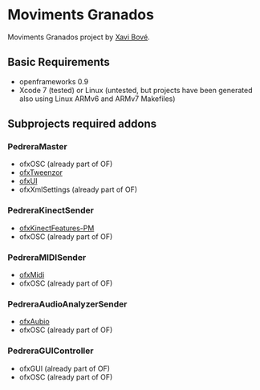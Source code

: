 # Moviments Granados
Moviments Granados project by [Xavi Bové](http://xavibove.com).

## Basic Requirements
- openframeworks 0.9
- Xcode 7 (tested) or Linux (untested, but projects have been generated also using Linux ARMv6 and ARMv7 Makefiles)

## Subprojects required addons

### PedreraMaster
- ofxOSC (already part of OF)
- [ofxTweenzor](https://github.com/NickHardeman/ofxTweenzor)
- [ofxUI](https://github.com/rezaali/ofxUI)
- ofxXmlSettings (already part of OF)

### PedreraKinectSender
- [ofxKinectFeatures-PM](https://github.com/eduardfrigola/ofxKinectFeatures-PM)
- ofxOSC (already part of OF)

### PedreraMIDISender
- [ofxMidi](https://github.com/danomatika/ofxMidi)
- ofxOSC (already part of OF)

### PedreraAudioAnalyzerSender
- [ofxAubio](https://github.com/aubio/ofxAubio)
- ofxOSC (already part of OF)

### PedreraGUIController
- ofxGUI (already part of OF)
- ofxOSC (already part of OF)
